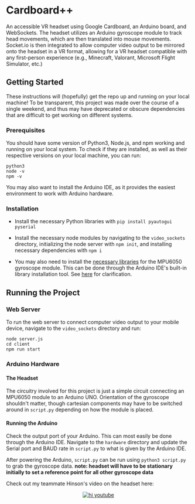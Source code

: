 # Cardboard++
An accessible VR headset using Google Cardboard, an Arduino board, and WebSockets. The headset utilizes an Arduino gyroscope module to track head movements, which are then translated into mouse movements. Socket\.io is then integrated to allow computer video output to be mirrored onto the headset in a VR format, allowing for a VR headset compatible with any first-person experience (e.g., Minecraft, Valorant, Microsoft Flight Simulator, etc.)

## Getting Started
These instructions will (hopefully) get the repo up and running on your local machine! To be transparent, this project was made over the course of a single weekend, and thus may have deprecated or obscure dependencies that are difficult to get working on different systems.

### Prerequisites
You should have some version of Python3, Node.js, and npm working and running on your local system. To check if they are installed, as well as their respective versions on your local machine, you can run:
```
python3
node -v
npm -v
```

You may also want to install the Arduino IDE, as it provides the easiest environment to work with Arduino hardware.

### Installation
- Install the necessary Python libraries with `pip install pyautogui pyserial`

- Install the necessary node modules by navigating to the `video_sockets` directory, initializing the node server with `npm init`, and installing necessary dependencies with `npm i`

- You may also need to install the [necessary libraries](https://www.arduino.cc/reference/en/libraries/mpu6050_light/) for the MPU6050 gyroscope module. This can be done through the Arduino IDE's built-in library installation tool. See [here](https://docs.arduino.cc/software/ide-v1/tutorials/installing-libraries/) for clarification.


## Running the Project
### Web Server
To run the web server to connect computer video output to your mobile device, navigate to the `video_sockets` directory and run:

```
node server.js
cd client
npm run start
```

### Arduino Hardware
#### The Headset
The circuitry involved for this project is just a simple circuit connecting an MPU6050 module to an Arduino UNO. Orientation of the gyroscope shouldn't matter, though cartesian components may have to be switched around in `script.py` depending on how the module is placed.

#### Running the Arduino
Check the output port of your Arduino. This can most easily be done through the Arduino IDE. Navigate to the `hardware` directory and update the Serial port and BAUD rate in `script.py` to what is given by the Arduino IDE.

After powering the Arduino, `script.py` can be run using `python3 script.py` to grab the gyroscope data.
**note: headset will have to be stationary initially to set a reference point for all other gyroscope data**


Check out my teammate Hinson's video on the headset here:

<div align="center" markdown="1">

[![hi youtube](https://img.youtube.com/vi/KP3yoWUXz70/0.jpg)](https://www.youtube.com/watch?v=KP3yoWUXz70)
  
</div>

